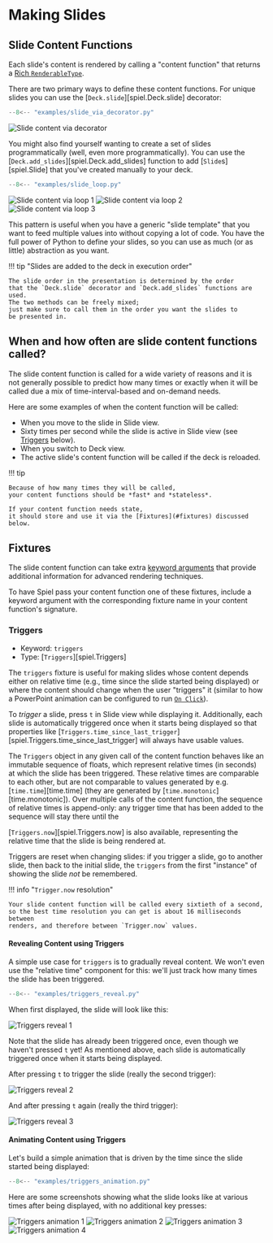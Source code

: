 # Making Slides

## Slide Content Functions

Each slide's content is rendered by calling a "content function" that returns a
[Rich `RenderableType`](https://rich.readthedocs.io/en/stable/console.html#printing).

There are two primary ways to define these content functions.
For unique slides you can use the [`Deck.slide`][spiel.Deck.slide] decorator:

```python
--8<-- "examples/slide_via_decorator.py"
```
![Slide content via decorator](./assets/slide_via_decorator.svg)

You might also find yourself wanting to create a set of slides programmatically
(well, even more programmatically).
You can use the [`Deck.add_slides`][spiel.Deck.add_slides] function to add
[`Slide`s][spiel.Slide] that you've created manually to your deck.

```python
--8<-- "examples/slide_loop.py"
```

![Slide content via loop 1](./assets/slide_loop_1.svg)
![Slide content via loop 2](./assets/slide_loop_2.svg)
![Slide content via loop 3](./assets/slide_loop_3.svg)

This pattern is useful when you have a generic "slide template"
that you want to feed multiple values into without copying a lot of code.
You have the full power of Python to define your slides,
so you can use as much (or as little) abstraction as you want.

!!! tip "Slides are added to the deck in execution order"

    The slide order in the presentation is determined by the order
    that the `Deck.slide` decorator and `Deck.add_slides` functions are used.
    The two methods can be freely mixed;
    just make sure to call them in the order you want the slides to
    be presented in.

## When and how often are slide content functions called?

The slide content function is called for a wide variety of reasons
and it is not generally possible to predict how many times or exactly when
it will be called due a mix of time-interval-based and on-demand needs.

Here are some examples of when the content function will be called:

- When you move to the slide in Slide view.
- Sixty times per second while the slide is active in Slide view (see [Triggers](#triggers) below).
- When you switch to Deck view.
- The active slide's content function will be called if the deck is reloaded.

!!! tip

    Because of how many times they will be called,
    your content functions should be *fast* and *stateless*.

    If your content function needs state,
    it should store and use it via the [Fixtures](#fixtures) discussed below.

## Fixtures

The slide content function can take extra
[keyword arguments](https://docs.python.org/3/glossary.html#term-argument)
that provide additional information for advanced rendering techniques.

To have Spiel pass your content function one of these fixtures,
include a keyword argument with the corresponding fixture name in your content function's signature.

### Triggers

- Keyword: `triggers`
- Type: [`Triggers`][spiel.Triggers]

The `triggers` fixture is useful for making slides whose content depends either on
relative time (e.g., time since the slide started being displayed)
or where the content should change when the user "triggers" it
(similar to how a PowerPoint animation can be configured to run
[`On Click`](https://support.microsoft.com/en-us/office/animate-text-or-objects-305a1c94-83b1-4778-8df5-fcf7a9b7b7c6)).

To *trigger* a slide, press `t` in Slide view while displaying it.
Additionally, each slide is automatically triggered once when it starts being
displayed so that properties like
[`Triggers.time_since_last_trigger`][spiel.Triggers.time_since_last_trigger]
will always have usable values.

The `Triggers` object in any given call of the content function behaves like an immutable sequence of floats,
which represent relative times (in seconds) at which the slide has been triggered.
These relative times are comparable to each other, but are not comparable
to values generated by e.g. [`time.time`][time.time] (they are generated by [`time.monotonic`][time.monotonic]).
Over multiple calls of the content function,
the sequence of relative times is append-only:
any trigger time that has been added to the sequence will stay there until the

[`Triggers.now`][spiel.Triggers.now] is also available,
representing the relative time that the slide is being rendered at.

Triggers are reset when changing slides:
if you trigger a slide,
go to another slide,
then back to the initial slide,
the `triggers` from the first "instance"
of showing the slide *not* be remembered.

!!! info "`Trigger.now` resolution"

    Your slide content function will be called every sixtieth of a second,
    so the best time resolution you can get is about 16 milliseconds between
    renders, and therefore between `Trigger.now` values.

#### Revealing Content using Triggers

A simple use case for `triggers` is to gradually reveal content.
We won't even use the "relative time" component for this:
we'll just track how many times the slide has been triggered.

```python
--8<-- "examples/triggers_reveal.py"
```

When first displayed, the slide will look like this:

![Triggers reveal 1](./assets/triggers_reveal_1.svg)

Note that the slide has already been triggered once,
even though we haven't pressed `t` yet!
As mentioned above, each slide is automatically triggered once
when it starts being displayed.

After pressing `t` to trigger the slide (really the second trigger):

![Triggers reveal 2](./assets/triggers_reveal_2.svg)

And after pressing `t` again (really the third trigger):

![Triggers reveal 3](./assets/triggers_reveal_3.svg)

#### Animating Content using Triggers

Let's build a simple animation that is driven by the time since the slide
started being displayed:

```python
--8<-- "examples/triggers_animation.py"
```

Here are some screenshots showing what the slide looks like at various times
after being displayed, with no additional key presses:

![Triggers animation 1](./assets/triggers_animation_1.svg)
![Triggers animation 2](./assets/triggers_animation_2.svg)
![Triggers animation 3](./assets/triggers_animation_3.svg)
![Triggers animation 4](./assets/triggers_animation_4.svg)
